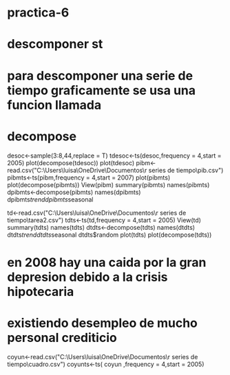 # practica-6 

# descomponer st

# para descomponer una serie de tiempo graficamente se usa una funcion llamada
# decompose

desoc<-sample(3:8,44,replace = T)
tdesoc<-ts(desoc,frequency = 4,start = 2005)
plot(decompose(tdesoc))
plot(tdesoc)
pibm<-read.csv("C:\\Users\\luisa\\OneDrive\\Documentos\\r series de tiempo\\pib.csv")
pibmts<-ts(pibm,frequency = 4,start = 2007)
plot(pibmts)
plot(decompose(pibmts))
View(pibm)
summary(pibmts)
names(pibmts)
dpibmts<-decompose(pibmts)
names(dpibmts)
dpibmts$trend
dpibmts$seasonal

td<-read.csv("C:\\Users\\luisa\\OneDrive\\Documentos\\r series de tiempo\\tarea2.csv")
tdts<-ts(td,frequency = 4,start = 2005)
View(td)
summary(tdts)
names(tdts)
dtdts<-decompose(tdts)
names(dtdts)
dtdts$trend
dtdts$seasonal
dtdts$random
plot(tdts)
plot(decompose(tdts))

# en 2008 hay una caida por la gran depresion debido a la crisis hipotecaria
# existiendo desempleo de mucho personal crediticio

coyun<-read.csv("C:\\Users\\luisa\\OneDrive\\Documentos\\r series de tiempo\\cuadro.csv")
coyunts<-ts( coyun ,frequency = 4,start = 2005)
